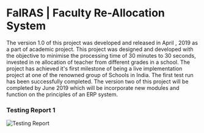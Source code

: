 # FalRAS | Faculty Re-Allocation System
The version 1.0 of this project was developed and released in April , 2019 as a part of academic project.
This project was designed and developed with the objective to minimise the processing time of 30 minutes to 30 seconds, invested in re allocation of teacher from different grades in a school.
The project has achieved it's first milestone of being a live implementation project at one of the renowned group of Schools in India.
The first test run has been successfully completed. The version two of this project will be completed by June 2019 which will be incorporate new modules and function on the principles of an ERP system.

### Testing Report 1
![Testing Report](https://user-images.githubusercontent.com/33201629/57250068-2ae1ea80-7064-11e9-8005-90263d0b67c3.JPG)
